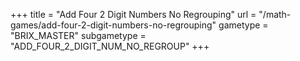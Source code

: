 +++
title = "Add Four 2 Digit Numbers No Regrouping"
url = "/math-games/add-four-2-digit-numbers-no-regrouping"
gametype = "BRIX_MASTER"
subgametype = "ADD_FOUR_2_DIGIT_NUM_NO_REGROUP"
+++